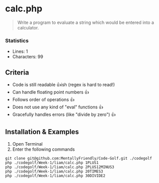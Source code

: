 # calc.php
> Write a program to evaluate a string which would be entered into a calculator.

### Statistics
- Lines: 1
- Characters: 99

## Criteria
* Code is still readable 👍ish (regex is hard to read!)
* Can handle floating point numbers 👍
* Follows order of operations 👍
* Does not use any kind of "eval" functions 👍
* Gracefully handles errors (like "divide by zero") 👍

## Installation & Examples
1. Open Terminal
2. Enter the following commands
```
git clone git@github.com:MentallyFriendly/Code-Golf.git ./codegolf
php ./codegolf/Week-1/liam/calc.php 1PLUS1
php ./codegolf/Week-1/liam/calc.php 2PLUS12MINUS3
php ./codegolf/Week-1/liam/calc.php 20TIMES3
php ./codegolf/Week-1/liam/calc.php 30DIVIDE2
```
